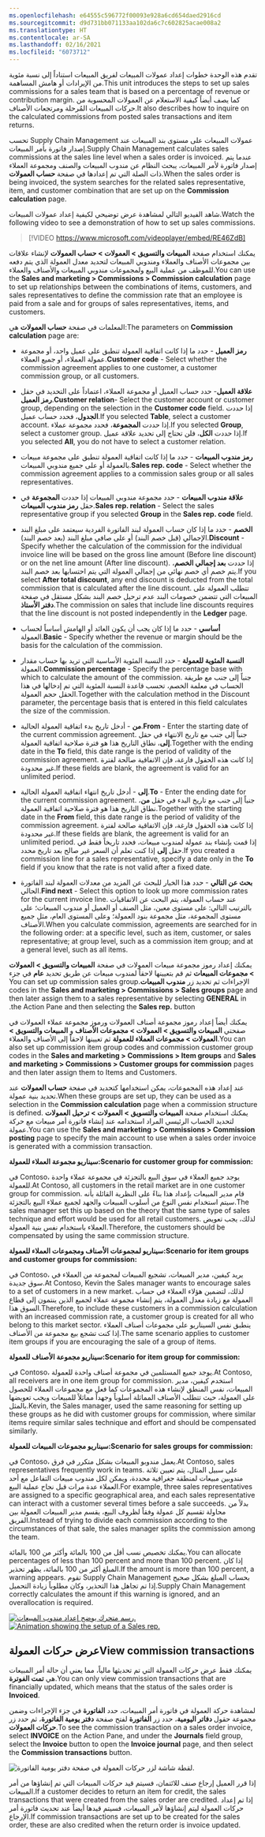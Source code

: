 ```yaml
---
ms.openlocfilehash: e64555c596772f00093e928a6cd654daed2916cd
ms.sourcegitcommit: d9d731bb071133aa102da6c7c602825acae008a2
ms.translationtype: HT
ms.contentlocale: ar-SA
ms.lasthandoff: 02/16/2021
ms.locfileid: "6073712"
---
```

<span data-ttu-id="1211b-101">تقدم هذه الوحدة خطوات إعداد عمولات المبيعات لفريق المبيعات استناداً إلى نسبة مئوية من الإيرادات أو هامش المساهمة.</span><span class="sxs-lookup"><span data-stu-id="1211b-101">This unit introduces the steps to set up sales commissions for a sales team that is based on a percentage of revenue or contribution margin.</span></span> <span data-ttu-id="1211b-102">كما يصف أيضاً كيفية الاستعلام عن العمولات المحسوبة من حركات المبيعات المُرحلة ومرتجعات الأصناف.</span><span class="sxs-lookup"><span data-stu-id="1211b-102">It also describes how to inquire on the calculated commissions from posted sales transactions and item returns.</span></span>
 
<span data-ttu-id="1211b-103">تحسب Supply Chain Management عمولات المبيعات على مستوى بند المبيعات عند إصدار فاتورة بأمر المبيعات.</span><span class="sxs-lookup"><span data-stu-id="1211b-103">Supply Chain Management calculates sales commissions at the sales line level when a sales order is invoiced.</span></span> <span data-ttu-id="1211b-104">عندما يتم إصدار فاتورة لأمر المبيعات، يبحث النظام عن مندوب المبيعات والصنف ومجموعة العملاء ذات الصلة التي تم إعدادها في صفحة **حساب العمولات**.</span><span class="sxs-lookup"><span data-stu-id="1211b-104">When the sales order is being invoiced, the system searches for the related sales representative, item, and customer combination that are set up on the **Commission calculation** page.</span></span>

<span data-ttu-id="1211b-105">شاهد الفيديو التالي لمشاهدة عرض توضيحي لكيفية إعداد عمولات المبيعات.</span><span class="sxs-lookup"><span data-stu-id="1211b-105">Watch the following video to see a demonstration of how to set up sales commissions.</span></span>

 > [!VIDEO https://www.microsoft.com/videoplayer/embed/RE46ZdB]
 
<span data-ttu-id="1211b-106">يمكنك استخدام صفحة **المبيعات والتسويق > العمولات > حساب العمولات** لإنشاء علاقات بين مجموعات الأصناف والعملاء ومندوبي المبيعات لتحديد معدل العمولة الذي يتم دفعه للموظف من عملية البيع ولمجموعات مندوبي المبيعات والأصناف والعملاء.</span><span class="sxs-lookup"><span data-stu-id="1211b-106">You can use the **Sales and marketing > Commissions > Commission calculation** page to set up relationships between the combinations of items, customers, and sales representatives to define the commission rate that an employee is paid from a sale and for groups of sales representatives, items, and customers.</span></span>

<span data-ttu-id="1211b-107">المعلمات في صفحة **حساب العمولات** هي:</span><span class="sxs-lookup"><span data-stu-id="1211b-107">The parameters on **Commission calculation** page are:</span></span>

-   <span data-ttu-id="1211b-108">**رمز العميل** - حدد ما إذا كانت اتفاقية العمولة تنطبق على عميل واحد، أو مجموعة عمولة العملاء، أو جميع العملاء.</span><span class="sxs-lookup"><span data-stu-id="1211b-108">**Customer code** - Select whether the commission agreement applies to one customer, a customer commission group, or all customers.</span></span>

-   <span data-ttu-id="1211b-109">**علاقة العميل**- حدد حساب العميل أو مجموعة العملاء، اعتماداً على التحديد في حقل **رمز العميل**.</span><span class="sxs-lookup"><span data-stu-id="1211b-109">**Customer relation**- Select the customer account or customer group, depending on the selection in the **Customer code** field.</span></span> <span data-ttu-id="1211b-110">إذا حددت **الجدول**، فحدد حساب عميل.</span><span class="sxs-lookup"><span data-stu-id="1211b-110">If you selected **Table**, select a customer account.</span></span> <span data-ttu-id="1211b-111">إذا حددت **المجموعة**، فحدد مجموعة عملاء.</span><span class="sxs-lookup"><span data-stu-id="1211b-111">If you selected **Group**, select a customer group.</span></span> <span data-ttu-id="1211b-112">إذا حددت **الكل**، فلن تحتاج إلى تحديد علاقة عميل.</span><span class="sxs-lookup"><span data-stu-id="1211b-112">If you selected **All**, you do not have to select a customer relation.</span></span>

-   <span data-ttu-id="1211b-113">**رمز مندوب المبيعات** - حدد ما إذا كانت اتفاقية العمولة تنطبق على مجموعة مبيعات بالعمولة أو على جميع مندوبي المبيعات.</span><span class="sxs-lookup"><span data-stu-id="1211b-113">**Sales rep. code** - Select whether the commission agreement applies to a commission sales group or all sales representatives.</span></span>

-   <span data-ttu-id="1211b-114">**علاقة مندوب المبيعات** - حدد مجموعة مندوبي المبيعات إذا حددت **المجموعة** في حقل **رمز مندوب المبيعات**.</span><span class="sxs-lookup"><span data-stu-id="1211b-114">**Sales rep. relation** - Select the sales representative group if you selected **Group** in the **Sales rep. code** field.</span></span>

-   <span data-ttu-id="1211b-115">**الخصم** - حدد ما إذا كان حساب العمولة لبند الفاتورة الفردية سيعتمد على مبلغ البند الإجمالي (قبل خصم البند) أو على صافي مبلغ البند (بعد خصم البند).</span><span class="sxs-lookup"><span data-stu-id="1211b-115">**Discount** - Specify whether the calculation of the commission for the individual invoice line will be based on the gross line amount (Before line discount) or on the net line amount (After line discount).</span></span> <span data-ttu-id="1211b-116">إذا حددت **بعد إجمالي الخصم**، يتم خصم أي خصم نهائي من إجمالي العمولة التي يتم احتسابها بعد خصم البند.</span><span class="sxs-lookup"><span data-stu-id="1211b-116">If you select **After total discount**, any end discount is deducted from the total commission that is calculated after the line discount.</span></span> <span data-ttu-id="1211b-117">تتطلب العمولة على المبيعات التي تتضمن خصومات البند عدم ترحيل خصم البند بشكل مستقل في صفحة **دفتر الأستاذ**.</span><span class="sxs-lookup"><span data-stu-id="1211b-117">The commission on sales that include line discounts requires that the line discount is not posted independently in the **Ledger** page.</span></span>

-   <span data-ttu-id="1211b-118">**أساسي** - حدد ما إذا كان يجب أن يكون العائد أو الهامش أساساً لحساب العمولة.</span><span class="sxs-lookup"><span data-stu-id="1211b-118">**Basic** - Specify whether the revenue or margin should be the basis for the calculation of the commission.</span></span>

-   <span data-ttu-id="1211b-119">**النسبة المئوية للعمولة** - حدد النسبة المئوية الأساسية التي تريد بها حساب مقدار العمولة.</span><span class="sxs-lookup"><span data-stu-id="1211b-119">**Commission percentage** - Specify the percentage base with which to calculate the amount of the commission.</span></span> <span data-ttu-id="1211b-120">جنباً إلى جنب مع طريقة الحساب في معلمة الخصم، تحسب قاعدة النسبة المئوية التي تم إدخالها في هذا الحقل حجم العمولة.</span><span class="sxs-lookup"><span data-stu-id="1211b-120">Together with the calculation method in the Discount parameter, the percentage basis that is entered in this field calculates the size of the commission.</span></span>

-   <span data-ttu-id="1211b-121">**من** - أدخل تاريخ بدء اتفاقية العمولة الحالية.</span><span class="sxs-lookup"><span data-stu-id="1211b-121">**From** - Enter the starting date of the current commission agreement.</span></span> <span data-ttu-id="1211b-122">جنباً إلى جنب مع تاريخ الانتهاء في حقل **إلى**، نطاق التاريخ هذا هو فترة صلاحية اتفاقية العمولة.</span><span class="sxs-lookup"><span data-stu-id="1211b-122">Together with the ending date in the **To** field, this date range is the period of validity of the commission agreement.</span></span> <span data-ttu-id="1211b-123">إذا كانت هذه الحقول فارغة، فإن الاتفاقية صالحة لفترة غير محدودة.</span><span class="sxs-lookup"><span data-stu-id="1211b-123">If these fields are blank, the agreement is valid for an unlimited period.</span></span>

-   <span data-ttu-id="1211b-124">**إلى** - أدخل تاريخ انتهاء اتفاقية العمولة الحالية.</span><span class="sxs-lookup"><span data-stu-id="1211b-124">**To** - Enter the ending date for the current commission agreement.</span></span>
    <span data-ttu-id="1211b-125">جنباً إلى جنب مع تاريخ البدء في حقل **من**، نطاق التاريخ هذا هو فترة صلاحية اتفاقية العمولة.</span><span class="sxs-lookup"><span data-stu-id="1211b-125">Together with the starting date in the **From** field, this date range is the period of validity of the commission agreement.</span></span> <span data-ttu-id="1211b-126">إذا كانت هذه الحقول فارغة، فإن الاتفاقية صالحة لفترة غير محدودة.</span><span class="sxs-lookup"><span data-stu-id="1211b-126">If these fields are blank, the agreement is valid for an unlimited period.</span></span> <span data-ttu-id="1211b-127">إذا قمت بإنشاء بند عمولة لمندوب مبيعات، فحدد تاريخاً فقط في حقل **إلى** إذا كنت تعلم أن السعر غير صالح بعد تاريخ محدد.</span><span class="sxs-lookup"><span data-stu-id="1211b-127">If you created a commission line for a sales representative, specify a date only in the **To** field if you know that the rate is not valid after a fixed date.</span></span>

-   <span data-ttu-id="1211b-128">**بحث عن التالي** - حدد هذا الخيار للبحث عن المزيد من معدلات العمولة لبند الفاتورة الحالي.</span><span class="sxs-lookup"><span data-stu-id="1211b-128">**Find next** - Select this option to look up more commission rates for the current invoice line.</span></span> <span data-ttu-id="1211b-129">عند حساب العمولة، يتم البحث عن الاتفاقيات بالترتيب التالي: على مستوى معين، مثل الصنف أو العميل أو مندوب المبيعات؛ على مستوى المجموعة، مثل مجموعة بنود العمولة؛ وعلى المستوى العام، مثل جميع الأصناف.</span><span class="sxs-lookup"><span data-stu-id="1211b-129">When you calculate commission, agreements are searched for in the following order: at a specific level, such as item, customer, or sales representative; at group level, such as a commission item group; and at a general level, such as all items.</span></span>

<span data-ttu-id="1211b-130">يمكنك إعداد رموز مجموعة مبيعات العمولات في صفحة **المبيعات والتسويق > العمولات > مجموعات المبيعات‬‏‫** ثم قم بتعيينها لاحقاً لمندوب مبيعات عن طريق تحديد **عام** في جزء الإجراءات ثم تحديد زر **مندوب المبيعات**.</span><span class="sxs-lookup"><span data-stu-id="1211b-130">You can set up commission sales group codes in the **Sales and marketing > Commissions > Sales groups** page and then later assign them to a sales representative by selecting **GENERAL** in the Action Pane and then selecting the **Sales rep.** button.</span></span>

<span data-ttu-id="1211b-131">يمكنك أيضاً إعداد رموز مجموعة أصناف العمولات ورموز مجموعة عملاء العمولات في صفحتي **المبيعات والتسويق > العمولات > مجموعات الأصناف** و **المبيعات والتسويق > العمولات > مجموعات العملاء للعمولة** ثم تعيينها لاحقاً إلى الأصناف والعملاء.</span><span class="sxs-lookup"><span data-stu-id="1211b-131">You can also set up commission item group codes and commission customer group codes in the **Sales and marketing > Commissions > Item groups** and **Sales and marketing > Commissions > Customer groups for commission** pages and then later assign them to Items and Customers.</span></span>

<span data-ttu-id="1211b-132">عند إعداد هذه المجموعات، يمكن استخدامها كتحديد في صفحة **حساب العمولات** عند تحديد بنية عمولة.</span><span class="sxs-lookup"><span data-stu-id="1211b-132">When these groups are set up, they can be used as a selection in the **Commission calculation** page when a commission structure is defined.</span></span>
<span data-ttu-id="1211b-133">يمكنك استخدام صفحة **المبيعات والتسويق > العمولات > ترحيل العمولات** لتحديد الحساب الرئيسي المراد استخدامه عند إنشاء فاتورة أمر مبيعات مع حركة عمولة.</span><span class="sxs-lookup"><span data-stu-id="1211b-133">You can use the **Sales and marketing > Commissions > Commission posting** page to specify the main account to use when a sales order invoice is generated with a commission transaction.</span></span>

<span data-ttu-id="1211b-134">**سيناريو مجموعة العملاء للعمولة:**</span><span class="sxs-lookup"><span data-stu-id="1211b-134">**Scenario for customer group for commission:**</span></span>

<span data-ttu-id="1211b-135">في Contoso، يوجد جميع العملاء في سوق البيع بالتجزئة في مجموعة عملاء واحدة للعمولة.</span><span class="sxs-lookup"><span data-stu-id="1211b-135">At Contoso, all customers in the retail market are in one customer group for commission.</span></span> <span data-ttu-id="1211b-136">قام مدير المبيعات بإعداد هذا بناءً على النظرية القائلة بأنه سيتم استخدام نفس النوع من أسلوب المبيعات والجهد لجميع عملاء البيع بالتجزئة.</span><span class="sxs-lookup"><span data-stu-id="1211b-136">The sales manager set this up based on the theory that the same type of sales technique and effort would be used for all retail customers.</span></span> <span data-ttu-id="1211b-137">لذلك، يجب تعويض العملاء باستخدام نفس بنية العمولة.</span><span class="sxs-lookup"><span data-stu-id="1211b-137">Therefore, the customers should be compensated by using the same commission structure.</span></span>

<span data-ttu-id="1211b-138">**سيناريو لمجموعات الأصناف ومجموعات العملاء للعمولة:**</span><span class="sxs-lookup"><span data-stu-id="1211b-138">**Scenario for item groups and customer groups for commission:**</span></span>

<span data-ttu-id="1211b-139">في Contoso، يريد كيفين، مدير المبيعات، تشجيع المبيعات لمجموعة من العملاء في سوق جديدة.</span><span class="sxs-lookup"><span data-stu-id="1211b-139">At Contoso, Kevin the Sales manager wants to encourage sales to a set of customers in a new market.</span></span> <span data-ttu-id="1211b-140">لذلك، لتضمين هؤلاء العملاء في حساب العمولة مع زيادة معدل العمولة، يتم إنشاء مجموعة عملاء لجميع الذين ينتمون إلى قطاع السوق هذا.</span><span class="sxs-lookup"><span data-stu-id="1211b-140">Therefore, to include these customers in a commission calculation with an increased commission rate, a customer group is created for all who belong to this market sector.</span></span> <span data-ttu-id="1211b-141">ينطبق نفس السيناريو على مجموعات أصناف العملاء إذا كنت تشجع بيع مجموعة من الأصناف.</span><span class="sxs-lookup"><span data-stu-id="1211b-141">The same scenario applies to customer item groups if you are encouraging the sale of a group of items.</span></span>

<span data-ttu-id="1211b-142">**سيناريو مجموعة الأصناف للعمولة:**</span><span class="sxs-lookup"><span data-stu-id="1211b-142">**Scenario for item group for commission:**</span></span>

<span data-ttu-id="1211b-143">في Contoso، يوجد جميع المستلمين في مجموعة أصناف واحدة للعمولة.</span><span class="sxs-lookup"><span data-stu-id="1211b-143">At Contoso, all receivers are in one item group for commission.</span></span> <span data-ttu-id="1211b-144">استخدم كيفين، مدير المبيعات، نفس المنطق لإنشاء هذه المجموعات كما فعل مع مجموعات العملاء للحصول على العمولة، حيث تتطلب الأصناف المماثلة أسلوباً وجهداً مماثلاً للمبيعات ويجب تعويضها بالمثل.</span><span class="sxs-lookup"><span data-stu-id="1211b-144">Kevin, the Sales manager, used the same reasoning for setting up these groups as he did with customer groups for commission, where similar items require similar sales technique and effort and should be compensated similarly.</span></span>

<span data-ttu-id="1211b-145">**سيناريو مجموعات المبيعات للعمولة:**</span><span class="sxs-lookup"><span data-stu-id="1211b-145">**Scenario for sales groups for commission:**</span></span>

<span data-ttu-id="1211b-146">في Contoso، يعمل مندوبو المبيعات بشكل متكرر في فرق.</span><span class="sxs-lookup"><span data-stu-id="1211b-146">At Contoso, sales representatives frequently work in teams.</span></span> <span data-ttu-id="1211b-147">على سبيل المثال، يتم تعيين ثلاثة مندوبين مبيعات لمنطقة جغرافية محددة، ويمكن لكل مندوب مبيعات التفاعل مع أحد العملاء عدة مرات قبل نجاح عملية البيع.</span><span class="sxs-lookup"><span data-stu-id="1211b-147">For example, three sales representatives are assigned to a specific geographical area, and each sales representative can interact with a customer several times before a sale succeeds.</span></span> <span data-ttu-id="1211b-148">بدلاً من محاولة تقسيم كل عمولة وفقاً لظروف البيع، يقسم مدير المبيعات العمولة بين الفريق.</span><span class="sxs-lookup"><span data-stu-id="1211b-148">Instead of trying to divide each commission according to the circumstances of that sale, the sales manager splits the commission among the team.</span></span>

<span data-ttu-id="1211b-149">يمكنك تخصيص نسب أقل من 100 بالمائة وأكثر من 100 بالمائة.</span><span class="sxs-lookup"><span data-stu-id="1211b-149">You can allocate percentages of less than 100 percent and more than 100 percent.</span></span> <span data-ttu-id="1211b-150">إذا كان المبلغ أكثر من 100 بالمائة، يظهر تحذير.</span><span class="sxs-lookup"><span data-stu-id="1211b-150">If the amount is more than 100 percent, a warning appears.</span></span>
<span data-ttu-id="1211b-151">تقوم Supply Chain Management بحساب المبلغ بشكل صحيح إذا تم تجاهل هذا التحذير، وكان مطلوباً زيادة التحميل.</span><span class="sxs-lookup"><span data-stu-id="1211b-151">Supply Chain Management correctly calculates the amount if this warning is ignored, and an overallocation is required.</span></span>

<span data-ttu-id="1211b-152">[![رسم متحرك يوضح إعداد مندوب المبيعات.](../media/sales-rep.gif)](../media/sales-rep.gif#lightbox)</span><span class="sxs-lookup"><span data-stu-id="1211b-152">[![Animation showing the setup of a Sales rep.](../media/sales-rep.gif)](../media/sales-rep.gif#lightbox)</span></span>

## <a name="view-commission-transactions"></a><span data-ttu-id="1211b-153">عرض حركات العمولة</span><span class="sxs-lookup"><span data-stu-id="1211b-153">View commission transactions</span></span>

<span data-ttu-id="1211b-154">يمكنك فقط عرض حركات العمولة التي تم تحديثها مالياً، مما يعني أن حالة أمر المبيعات هي **تمت الفوترة**.</span><span class="sxs-lookup"><span data-stu-id="1211b-154">You can only view commission transactions that are financially updated, which means that the status of the sales order is **Invoiced**.</span></span>

<span data-ttu-id="1211b-155">لمشاهدة حركة العمولة في فاتورة أمر المبيعات، حدد **الفاتورة** في جزء الإجراءات وضمن مجموعة حقول **دفاتر اليومية**، حدد زر **الفاتورة** لفتح صفحة **دفتر يومية الفاتورة**، ثم حدد زر **حركات العمولات**.</span><span class="sxs-lookup"><span data-stu-id="1211b-155">To see the commission transaction on a sales order invoice, select **INVOICE** on the Action Pane, and under the **Journals** field group, select the **Invoice** button to open the **Invoice journal** page, and then select the **Commission transactions** button.</span></span>

![لقطة شاشة لزر حركات العمولة في صفحة دفتر يومية الفاتورة.](../media/commission-transactions.png)

<span data-ttu-id="1211b-157">إذا قرر العميل إرجاع صنف للائتمان، فسيتم قيد حركات المبيعات التي تم إنشاؤها من أمر المبيعات.</span><span class="sxs-lookup"><span data-stu-id="1211b-157">If a customer decides to return an item for credit, the sales transactions that were created from the sales order are credited.</span></span> <span data-ttu-id="1211b-158">إذا تم إعداد حركات العمولة ليتم إنشاؤها لأمر المبيعات، فسيتم قيدها أيضاً عند تحديث فاتورة أمر الإرجاع.</span><span class="sxs-lookup"><span data-stu-id="1211b-158">If commission transactions are set up to be created for the sales order, these are also credited when the return order is invoice updated.</span></span>


